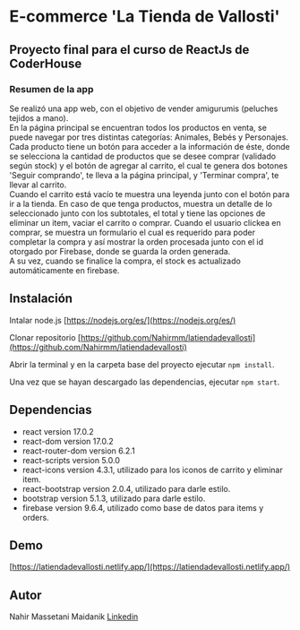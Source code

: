 # E-commerce 'La Tienda de Vallosti' 

## Proyecto final para el curso de ReactJs de CoderHouse

### Resumen de la app

Se realizó una app web, con el objetivo de vender amigurumis (peluches tejidos a mano).\
En la página principal se encuentran todos los productos en venta, se puede navegar por tres distintas categorías: Animales, Bebés y Personajes.\
Cada producto tiene un botón para acceder a la información de éste, donde se selecciona la cantidad de productos que se desee comprar (validado según stock) y el botón de agregar al carrito, el cual te genera dos botones 'Seguir comprando', te lleva a la página principal, y 'Terminar compra', te llevar al carrito.\
Cuando el carrito está vacío te muestra una leyenda junto con el botón para ir a la tienda. En caso de que tenga productos, muestra un detalle de lo seleccionado junto con los subtotales, el total y tiene las opciones de eliminar un item, vaciar el carrito o comprar. Cuando el usuario clickea en comprar, se muestra un formulario el cual es requerido para poder completar la compra y así mostrar la orden procesada junto con el id otorgado por Firebase, donde se guarda la orden generada.\
A su vez, cuando se finalice la compra, el stock es actualizado automáticamente en firebase.

## Instalación

Intalar node.js [https://nodejs.org/es/](https://nodejs.org/es/)

Clonar repositorio [https://github.com/Nahirmm/latiendadevallosti](https://github.com/Nahirmm/latiendadevallosti)

Abrir la terminal y en la carpeta base del proyecto ejecutar `npm install`.

Una vez que se hayan descargado las dependencias, ejecutar `npm start`.

## Dependencias

* react version 17.0.2
* react-dom version 17.0.2
* react-router-dom version 6.2.1
* react-scripts version 5.0.0
* react-icons version 4.3.1, utilizado para los iconos de carrito y eliminar item.
* react-bootstrap version 2.0.4, utilizado para darle estilo.
* bootstrap version 5.1.3, utilizado para darle estilo.
* firebase version 9.6.4, utilizado como base de datos para items y orders.

## Demo

[https://latiendadevallosti.netlify.app/](https://latiendadevallosti.netlify.app/)

## Autor

Nahir Massetani Maidanik [Linkedin](https://www.linkedin.com/in/nahir-massetani-maidanik-75441321a/)


